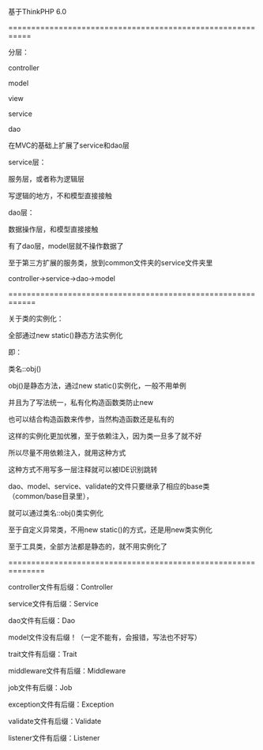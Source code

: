 基于ThinkPHP 6.0

===========================================================

分层：

controller

model

view

service

dao

在MVC的基础上扩展了service和dao层

service层：

服务层，或者称为逻辑层

写逻辑的地方，不和模型直接接触

dao层：

数据操作层，和模型直接接触

有了dao层，model层就不操作数据了

至于第三方扩展的服务类，放到common文件夹的service文件夹里


controller->service->dao->model

============================================================

关于类的实例化：

全部通过new static()静态方法实例化

即：

类名::obj()

obj()是静态方法，通过new static()实例化，一般不用单例

并且为了写法统一，私有化构造函数类防止new

也可以结合构造函数来传参，当然构造函数还是私有的


这样的实例化更加优雅，至于依赖注入，因为类一旦多了就不好

所以尽量不用依赖注入，就用这种方式

这种方式不用写多一层注释就可以被IDE识别跳转

dao、model、service、validate的文件只要继承了相应的base类（common/base目录里），

就可以通过类名::obj()类实例化

至于自定义异常类，不用new static()的方式，还是用new类实例化

至于工具类，全部方法都是静态的，就不用实例化了

==============================================================

controller文件有后缀：Controller

service文件有后缀：Service

dao文件有后缀：Dao

model文件没有后缀！（一定不能有，会报错，写法也不好写）

trait文件有后缀：Trait

middleware文件有后缀：Middleware

job文件有后缀：Job

exception文件有后缀：Exception

validate文件有后缀：Validate

listener文件有后缀：Listener





